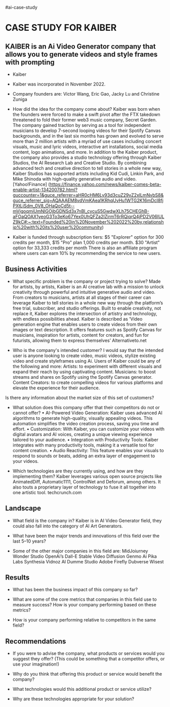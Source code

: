 #ai-case-study
# CASE STUDY FOR KAIBER

## KAIBER is an Ai Video Generator company that allows you to generate videos and style frames with prompting

* Kaiber

* Kaiber was incorporated in November 2022.

* Company founders are: Victor Wang, Eric Gao, Jacky Lu and Christine Zuniga

* How did the idea for the company come about?
	Kaiber was born when the founders were forced to make a swift pivot after the FTX takedown threatened to fold their former web3 music company, Secret Garden. The company gained traction by serving as a tool for independent musicians to develop 7-second looping videos for their Spotify Canvas backgrounds, and in the last six months has grown and evolved to serve more than 2 million artists with a myriad of use cases including concert visuals, music and lyric videos, interactive art installations, social media content, logo animations, and more.
In addition to the Kaiber product, the company also provides a studio technology offering through Kaiber Studios, the AI Research Lab and Creative Studio. By combining advanced tech and creative direction to tell stories in a whole new way, Kaiber Studios has supported artists including Kid Cudi, Linkin Park, and Mike Shinoda with high-quality generative audio and video. [Yahoo!Finance] (https://finance.yahoo.com/news/kaiber-comes-beta-enable-artist-134200782.html?guccounter=1&guce_referrer=aHR0cHM6Ly93d3cuZ29vZ2xlLmNvbS8&guce_referrer_sig=AQAAAEM8vdVmKAea1KRhqUvHu1WTG2K16mDcI8fjPXtLjSdm_0V8_OHaQoCd5t--mVigoqmiUmNIGOjbGDNSd3x7nBl_cycuS5GwdwXLh75CHEGhB-aFOaQOAX1yeoG3To3eKo67Yex0UhQFZa2IZirmT6rRQiqrQ4jPD2V06IULZ9kC#:~:text=Founded%20in%20November%202022%20by,relationship%20with%20its%20user%20community)

* Kaiber is funded through subscription tiers: 
	$5 "Explorer" option for 300 credits per month, 
	$15 "Pro" plan 1,000 credits per month.
	$30 "Artist" option for 33,333 credits per month
  There is also an affiliate program where users can earn 10% by recommending the service to new users.

## Business Activities

* What specific problem is the company or project trying to solve?
	Made for artists, by artists, Kaiber is an AI creative lab with a mission to unlock creativity through powerful and intuitive generative audio and video. From creators to musicians, artists at all stages of their career can leverage Kaiber to tell stories in a whole new way through the platform’s free trial, subscriber, and studio offerings. Built to enable creativity, not replace it, Kaiber explores the intersection of artistry and technology, with endless possibilities ahead.
	Kaiber is described as ’Video generation engine that enables users to create videos from their own images or text description. It offers features such as Spotify Canvas for musicians, inspiration for artists, content for creators, and fun for futurists, allowing them to express themselves’ Alternativeto.net

* Who is the company's intended customer? 
	I would say that the intended user is anyone looking to create video, music videos, stylize existing video and create styleframes using Ai.
	Users of Kaiber could be any of the following and more:
Artists: to experiment with different visuals and expand their reach by using captivating content.
Musicians: to boost streams and shares on Spotify using the Spotify Canvas generator.
Content Creators: to create compelling videos for various platforms and elevate the experience for their audience.

Is there any information about the market size of this set of customers?

* What solution does this company offer that their competitors do not or cannot offer?
	•	AI-Powered Video Generation: Kaiber uses advanced AI algorithms to generate high-quality, visually appealing videos. This automation simplifies the video creation process, saving you time and effort.
	•	Customization: With Kaiber, you can customize your videos with digital avatars and AI voices, creating a unique viewing experience tailored to your audience.
	•	Integration with Productivity Tools: Kaiber integrates with many productivity tools, making it a versatile tool for content creation.
	•	Audio Reactivity: This feature enables your visuals to respond to sounds or beats, adding an extra layer of engagement to your videos.


* Which technologies are they currently using, and how are they implementing them? 
	Kaiber leverages various open source projects like AnimatedDiff, Automatic1111, ControlNet and Deforum, among others. It also touts a proprietary layer of technology to fuse it all together into one artistic tool. techcrunch.com

## Landscape

* What field is the company in?
	Kaiber is in AI Video Generator field, they could also fall into the category of AI Art Generators.

* What have been the major trends and innovations of this field over the last 5&ndash;10 years?

* Some of the other major companies in this field are:
	MidJoiurney
	Wonder Studio
	OpenAi’s Dall-E
	Stable Video Diffusion
	Genmo Ai
	Pika Labs
	Synthesia
	Vidnoz AI
	Dumme Studio
	Adobe Firefly
	Dubverse
	Wisest
	

## Results

* What has been the business impact of this company so far?

* What are some of the core metrics that companies in this field use to measure success? How is your company performing based on these metrics?

* How is your company performing relative to competitors in the same field?

## Recommendations

* If you were to advise the company, what products or services would you suggest they offer? (This could be something that a competitor offers, or use your imagination!)

* Why do you think that offering this product or service would benefit the company?

* What technologies would this additional product or service utilize?

* Why are these technologies appropriate for your solution?
